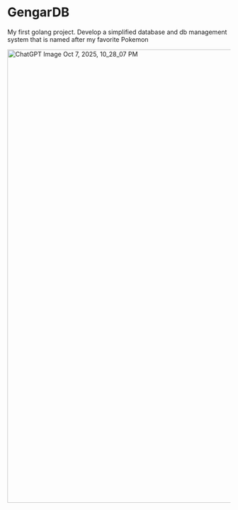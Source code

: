 # GengarDB
My first golang project. Develop a simplified database and db management system that is named after my favorite Pokemon

<img width="1024" height="1024" alt="ChatGPT Image Oct 7, 2025, 10_28_07 PM" src="https://github.com/user-attachments/assets/f0892576-3040-47b9-98f4-3bbf29b14bcf" />
